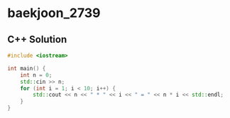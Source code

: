 # baekjoon_2739

## C++ Solution

```c++
#include <iostream>

int main() {
    int n = 0;
    std::cin >> n;
    for (int i = 1; i < 10; i++) {
        std::cout << n << " * " << i << " = " << n * i << std::endl;
    }
}
```
